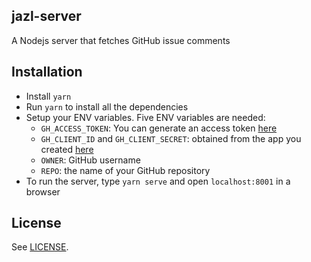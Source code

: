 jazl-server
---

A Nodejs server that fetches GitHub issue comments

## Installation

- Install `yarn`
- Run `yarn` to install all the dependencies
- Setup your ENV variables. Five ENV variables are needed:
  * `GH_ACCESS_TOKEN`: You can generate an access token [here](https://github.com/settings/tokens)
  * `GH_CLIENT_ID` and `GH_CLIENT_SECRET`: obtained from the app you created [here](https://github.com/settings/developers)
  * `OWNER`: GitHub username
  * `REPO`: the name of your GitHub repository
- To run the server, type `yarn serve` and open `localhost:8001` in a browser

## License

See [LICENSE](https://github.com/aonemd/jazl-server/blob/master/LICENSE).
